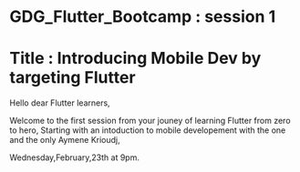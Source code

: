 # GDG_Flutter_Bootcamp : session 1

# Title : Introducing Mobile Dev by targeting Flutter

Hello dear Flutter learners, 

Welcome to the first session from your jouney of learning Flutter from zero to hero,
Starting with an intoduction to mobile developement with the one and the only Aymene Krioudj, 

Wednesday,February,23th at 9pm. 
